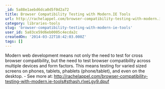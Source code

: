 ```yaml
---
_id: 5a88e1aebd6dca0d5f0d2a72
title: Browser Compatibility Testing with Modern.IE Tools
url: http://rachelappel.com/browser-compatibility-testing-with-modern.ie-tools
category: libraries-tools
slug: 'browser-compatibility-testing-with-modern-ie-tools'
user_id: 5a83ce59d6eb0005c4ecda2c
createdOn: '2014-03-22T18:42:03.000Z'
tags: []
---
```


Modern web development means not only the need to test for cross browser compatibility, but the need to test browser compatibility across multiple devices and form factors. This means testing for varied sized screens on phones, tablets, phablets (phone/tablet), and even on the desktop. - See more at: http://rachelappel.com/browser-compatibility-testing-with-modern.ie-tools#sthash.rlxeLgy9.dpuf
